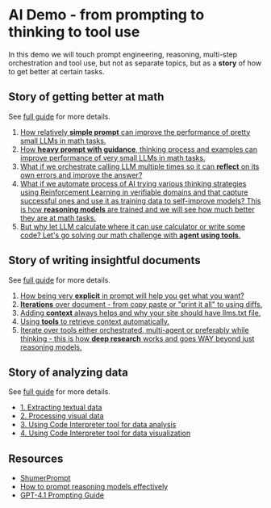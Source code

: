 # AI Demo - from prompting to thinking to tool use
In this demo we will touch prompt engineering, reasoning, multi-step orchestration and tool use, but not as separate topics, but as a **story** of how to get better at certain tasks.

## Story of getting better at math
See [full guide](./docs/math.md) for more details.
1. [How relatively **simple prompt** can improve the performance of pretty small LLMs in math tasks.](./docs/math.md#1-simple-prompt)
2. [How **heavy prompt with guidance**, thinking process and examples can improve performance of very small LLMs in math tasks.](./docs/math.md#2-heavy-prompt)
3. [What if we orchestrate calling LLM multiple times so it can **reflect** on its own errors and improve the answer?](./docs/math.md#3-reflection)
4. [What if we automate process of AI trying various thinking strategies using Reinforcement Learning in verifiable domains and that capture successful ones and use it as training data to self-improve models? This is how **reasoning models** are trained and we will see how much better they are at math tasks.](./docs/math.md#4-reasoning-thinking-model)
5. [But why let LLM calculate where it can use calculator or write some code? Let's go solving our math challenge with **agent using tools**.](./docs/math.md#5-agent-using-tools)

## Story of writing insightful documents
See [full guide](./docs/creating_documents.md) for more details.
1. [How being very **explicit** in prompt will help you get what you want?](./docs/creating_documents.md#1-being-explicit-about-what-you-want)
2. [**Iterations** over document - from copy paste or "print it all" to using diffs.](./docs/creating_documents.md#2-iterations-over-document)
3. [Adding **context** always helps and why your site should have llms.txt file.](./docs/creating_documents.md#3-adding-context)
4. [Using **tools** to retrieve context automatically.](./docs/creating_documents.md#4-using-tools-to-retrieve-context-automatically)
5. [Iterate over tools either orchestrated, multi-agent or preferably while thinking - this is how **deep research** works and goes WAY beyond just reasoning models.](./docs/creating_documents.md#5-iterate-over-tools-either-orchestrated-or-while-thinking---this-how-deep-research-works)

## Story of analyzing data
See [full guide](./docs/analyzing_data.md) for more details.

- [1. Extracting textual data](./docs/analyzing_data.md#1-extracting-textual-data)
- [2. Processing visual data](./docs/analyzing_data.md#2-processing-visual-data)
- [3. Using Code Interpreter tool for data analysis](./docs/analyzing_data.md#3-using-code-interpreter-tool-for-data-analysis)
- [4. Using Code Interpreter tool for data visualization](./docs/analyzing_data.md#4-using-code-interpreter-tool-for-data-visualization)

## Resources
- [ShumerPrompt](https://shumerprompt.com/)
- [How to prompt reasoning models effectively](https://platform.openai.com/docs/guides/reasoning-best-practices#how-to-prompt-reasoning-models-effectively)
- [GPT-4.1 Prompting Guide](https://cookbook.openai.com/examples/gpt4-1_prompting_guide)